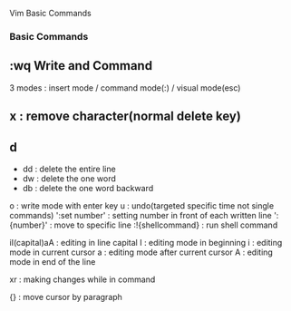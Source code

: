 Vim Basic Commands

### Basic Commands

## :wq Write and Command

3 modes : insert mode / command mode(:) / visual mode(esc)

## x : remove character(normal delete key)

## d

- dd : delete the entire line
- dw : delete the one word
- db : delete the one word backward

o : write mode with enter key
u : undo(targeted specific time not single commands)
':set number' : setting number in front of each written line
':{number}' : move to specific line
:!{shellcommand} : run shell command

iI(capital)aA : editing in line
capital I : editing mode in beginning
i : editing mode in current cursor
a : editing mode after current cursor
A : editing mode in end of the line

xr : making changes while in command

{} : move cursor by paragraph
